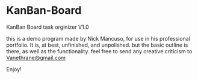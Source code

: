 # KanBan-Board
KanBan Board task orginizer V1.0

this is a demo program made by Nick Mancuso, for use in his professional portfolio. It is, at best, unfinished, and unpolished. but the
basic outline is there, as well as the functionality. feel free to send any creative criticism to Vanethrane@gmail.com

Enjoy!
